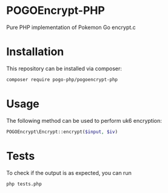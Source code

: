 # POGOEncrypt-PHP
Pure PHP implementation of Pokemon Go encrypt.c

# Installation
This repository can be installed via composer:
``` bash
composer require pogo-php/pogoencrypt-php
```

# Usage
The following method can be used to perform uk6 encryption:
``` php
POGOEncrypt\Encrypt::encrypt($input, $iv)
```

# Tests
To check if the output is as expected, you can run
``` bash
php tests.php
```